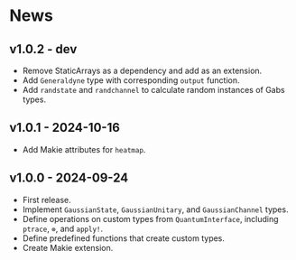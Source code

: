 # News

## v1.0.2 - dev

- Remove StaticArrays as a dependency and add as an extension.
- Add `Generaldyne` type with corresponding `output` function.
- Add `randstate` and `randchannel` to calculate random instances of Gabs types.

## v1.0.1 - 2024-10-16

- Add Makie attributes for `heatmap`.

## v1.0.0 - 2024-09-24

- First release.
- Implement `GaussianState`, `GaussianUnitary`, and `GaussianChannel` types.
- Define operations on custom types from `QuantumInterface`, including `ptrace`, `⊗`, and `apply!`. 
- Define predefined functions that create custom types.
- Create Makie extension.
